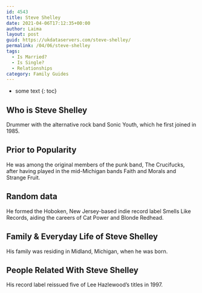 ```yaml
---
id: 4543
title: Steve Shelley
date: 2021-04-06T17:12:35+00:00
author: Laima
layout: post
guid: https://ukdataservers.com/steve-shelley/
permalink: /04/06/steve-shelley
tags:
  - Is Married?
  - Is Single?
  - Relationships
category: Family Guides
---
```


* some text
{: toc}


## Who is Steve Shelley
                  
                  
                  
Drummer with the alternative rock band Sonic Youth, which he first joined in 1985.
                  
              
            
              
            
                
                
                
## Prior to Popularity
                  
                  
                  
He was among the original members of the punk band, The Crucifucks, after having played in the mid-Michigan bands Faith and Morals and Strange Fruit.
                  
              
            
              
            
                
                
                
## Random data
                  
                  
                  
He formed the Hoboken, New Jersey-based indie record label Smells Like Records, aiding the careers of Cat Power and Blonde Redhead.
                  
              
            
              
            
                
                
                
## Family & Everyday Life of Steve Shelley
                  
                  
                  
His family was residing in Midland, Michigan, when he was born.
                  
              
            
              
            
                
                
                
## People Related With Steve Shelley
                  
                  
                  
His record label reissued five of Lee Hazlewood&#8217;s titles in 1997.
                  
              
            
              
            
                
              
            
              
              
            
            
              
            
          
          
          